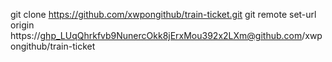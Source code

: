 git clone https://github.com/xwpongithub/train-ticket.git
git remote set-url origin https://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@github.com/xwpongithub/train-ticket
